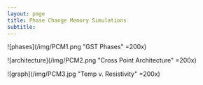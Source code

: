 ```yaml
---
layout: page
title: Phase Change Memory Simulations
subtitle: 
---
```


![phases](/img/PCM1.png "GST Phases" =200x)

![architecture](/img/PCM2.png "Cross Point Architecture" =200x)

![graph](/img/PCM3.jpg "Temp v. Resistivity" =200x)
